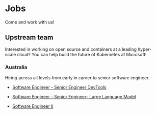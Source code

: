 # Jobs

Come and work with us!

## Upstream team

Interested in working on open source and containers at a leading hyper-scale cloud? You can help build the future of Kubernetes at Microsoft!

### Australia
Hiring across all levels from early in career to senior software engineer.

- [Software Engineer - Senior Engineer DevTools](https://jobs.careers.microsoft.com/global/en/job/1716579/Software-Engineer---Senior-Engineer-DevTools)

- [Software Engineer - Senior Engineer- Large Language Model](https://jobs.careers.microsoft.com/global/en/job/1716594/Software-Engineer---Senior-Engineer--Large-Language-Model)

- [Software Engineer II](https://jobs.careers.microsoft.com/global/en/job/1712014/Software-Engineer-II)
